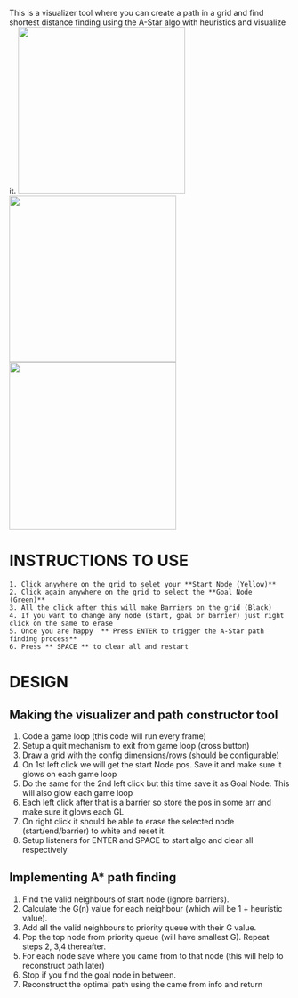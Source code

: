 This is a visualizer tool where you can create a path in a grid and find shortest distance finding using the A-Star algo with heuristics and visualize it.
<span>
<img src="https://user-images.githubusercontent.com/16266951/104873816-637c4180-5977-11eb-92f2-4dedcf6a01b1.png" data-canonical-src="https://gyazo.com/eb5c5741b6a9a16c692170a41a49c858.png" width="300" height="300" />
<img src="https://user-images.githubusercontent.com/16266951/104873240-0e8bfb80-5976-11eb-9a48-fc404fda20d2.png" data-canonical-src="https://gyazo.com/eb5c5741b6a9a16c692170a41a49c858.png" width="300" height="300" />
<img src="https://user-images.githubusercontent.com/16266951/104873612-efda3480-5976-11eb-9390-35b9afdc436c.png" data-canonical-src="https://gyazo.com/eb5c5741b6a9a16c692170a41a49c858.png" width="300" height="300" />
</span>

# INSTRUCTIONS TO USE
    1. Click anywhere on the grid to selet your **Start Node (Yellow)**
    2. Click again anywhere on the grid to select the **Goal Node (Green)**
    3. All the click after this will make Barriers on the grid (Black)
    4. If you want to change any node (start, goal or barrier) just right click on the same to erase
    5. Once you are happy  ** Press ENTER to trigger the A-Star path finding process**
    6. Press ** SPACE ** to clear all and restart

# DESIGN

## Making the visualizer and path constructor tool
1. Code a game loop (this code will run every frame)
2. Setup a quit mechanism to exit from game loop (cross button)
3. Draw a grid with the config dimensions/rows (should be configurable)
4. On 1st left click we will get the start Node pos. Save it and make sure it glows on each game loop
5. Do the same for the 2nd left click but this time save it as Goal Node. This will also glow each game loop
6. Each left click after that is a barrier so store the pos in some arr and make sure it glows each GL
7. On right click it should be able to erase the selected node (start/end/barrier) to white and reset it.
8. Setup listeners for ENTER and SPACE to start algo and clear all respectively

## Implementing A* path finding
1. Find the valid neighbours of start node (ignore barriers).
2. Calculate the G(n) value for each neighbour (which will be 1 + heuristic value).
3. Add all the valid neighbours to priority queue with their G value.
4. Pop the top node from priority queue (will have smallest G). Repeat steps 2, 3,4 thereafter.
5. For each node save where you came from to that node (this will help to reconstruct path later)
6. Stop if you find the goal node in between.
7. Reconstruct the optimal path using the came from info and return
